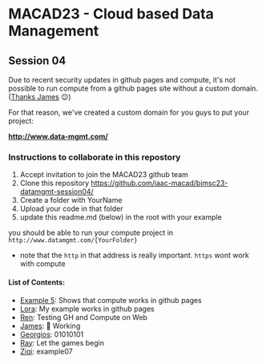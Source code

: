 # MACAD23 - Cloud based Data Management
## Session 04

Due to recent security updates in github pages and compute, it's not possible to run compute from a github pages site without a custom domain. ([Thanks James](https://iaac-macad.slack.com/team/U044RJ2RFLM) 😉)

For that reason, we've created a custom domain for you guys to put your project:

**http://www.data-mgmt.com/**

### Instructions to collaborate in this repostory

1. Accept invitation to join the MACAD23 github team
2. Clone this repository https://github.com/iaac-macad/bimsc23-datamgmt-session04/
3. Create a folder with YourName
4. Upload your code in that folder
5. update this readme.md (below) in the root with your example


you should be able to run your compute project in `http://www.datamgmt.com/{YourFolder}`
- note that the `http`  in that address is really important. `https` wont work with compute


#### List of Contents:

* [Example 5](http://www.data-mgmt.com/example5/): Shows that compute works in github pages
* [Lora](http://www.data-mgmt.com/lora/): My example works in github pages
* [Ren](http://www.data-mgmt.com/ren/example6/): Testing GH and Compute on Web
* [James](http://www.data-mgmt.com/james/example6/): 🌭 Working 
* [Georgios](http://www.data-mgmt.com/georgios/example6/): 01010101
* [Ray](http://www.data-mgmt.com/ray/): Let the games begin
* [Ziqi](https://iaac-macad.github.io/assignment-03-ziqicui001/): example07

